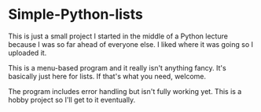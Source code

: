 # Simple-Python-lists

This is just a small project I started in the middle of a Python lecture because I was so far ahead of everyone else. I liked where it was going so I uploaded it.

This is a menu-based program and it really isn't anything fancy. It's basically just here for lists. If that's what you need, welcome.

The program includes error handling but isn't fully working yet. This is a hobby project so I'll get to it eventually.
